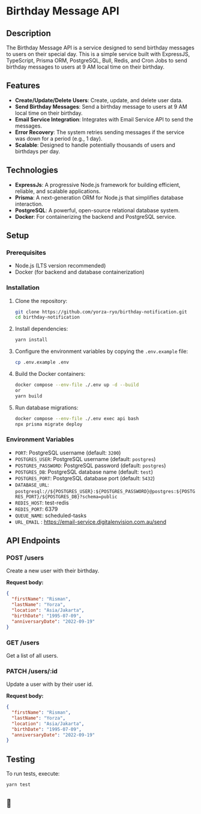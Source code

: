 # Birthday Message API

## Description

The Birthday Message API is a service designed to send birthday messages to users on their special day. This is a simple service built with ExpressJS, TypeScript, Prisma ORM, PostgreSQL, Bull, Redis, and Cron Jobs to send birthday messages to users at 9 AM local time on their birthday.

## Features

- **Create/Update/Delete Users**: Create, update, and delete user data.
- **Send Birthday Messages**: Send a birthday message to users at 9 AM local time on their birthday.
- **Email Service Integration**: Integrates with Email Service API to send the messages.
- **Error Recovery**: The system retries sending messages if the service was down for a period (e.g., 1 day).
- **Scalable**: Designed to handle potentially thousands of users and birthdays per day.

## Technologies

- **ExpressJs**: A progressive Node.js framework for building efficient, reliable, and scalable applications.
- **Prisma**: A next-generation ORM for Node.js that simplifies database interaction.
- **PostgreSQL**: A powerful, open-source relational database system.
- **Docker**: For containerizing the backend and PostgreSQL service.

## Setup

### Prerequisites

- Node.js (LTS version recommended)
- Docker (for backend and database containerization)

### Installation

1. Clone the repository:

   ```bash
   git clone https://github.com/yorza-ryo/birthday-notification.git
   cd birthday-notification
   ```

2. Install dependencies:

   ```bash
   yarn install
   ```

3. Configure the environment variables by copying the `.env.example` file:

   ```bash
   cp .env.example .env
   ```

4. Build the Docker containers:

   ```bash
   docker compose --env-file ./.env up -d --build
   or
   yarn build
   ```

5. Run database migrations:
   ```bash
   docker compose --env-file ./.env exec api bash
   npx prisma migrate deploy
   ```

### Environment Variables

- `PORT`: PostgreSQL username (default: `3200`)
- `POSTGRES_USER`: PostgreSQL username (default: `postgres`)
- `POSTGRES_PASSWORD`: PostgreSQL password (default: `postgres`)
- `POSTGRES_DB`: PostgreSQL database name (default: `test`)
- `POSTGRES_PORT`: PostgreSQL database port (default: `5432`)
- `DATABASE_URL`: `postgresql://${POSTGRES_USER}:${POSTGRES_PASSWORD}@postgres:${POSTGRES_PORT}/${POSTGRES_DB}?schema=public`
- `REDIS_HOST`: test-redis
- `REDIS_PORT`: 6379
- `QUEUE_NAME`: scheduled-tasks
- `URL_EMAIL` : https://email-service.digitalenvision.com.au/send

## API Endpoints

### POST /users

Create a new user with their birthday.

**Request body:**

```json
{
  "firstName": "Risman",
  "lastName": "Yorza",
  "location": "Asia/Jakarta",
  "birthDate": "1995-07-09",
  "anniversaryDate": "2022-09-19"
}
```

### GET /users

Get a list of all users.

### PATCH /users/:id

Update a user with by their user id.

**Request body:**

```json
{
  "firstName": "Risman",
  "lastName": "Yorza",
  "location": "Asia/Jakarta",
  "birthDate": "1995-07-09",
  "anniversaryDate": "2022-09-19"
}
```

## Testing

To run tests, execute:

```bash
yarn test
```

## 🙏
